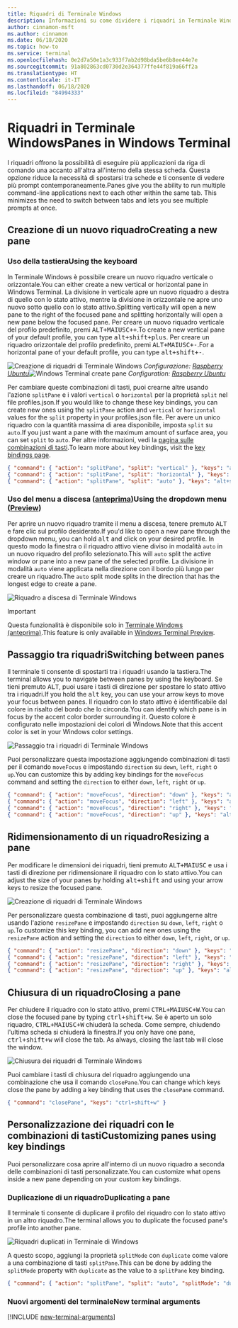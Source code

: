 ```yaml
---
title: Riquadri di Terminale Windows
description: Informazioni su come dividere i riquadri in Terminale Windows.
author: cinnamon-msft
ms.author: cinnamon
ms.date: 06/18/2020
ms.topic: how-to
ms.service: terminal
ms.openlocfilehash: 0e2d7a50e1a3c933f7ab2d98bda5be6b8ee44e7e
ms.sourcegitcommit: 91a802863cd0730d2e364377ffe44f819a66ff2a
ms.translationtype: HT
ms.contentlocale: it-IT
ms.lasthandoff: 06/18/2020
ms.locfileid: "84994333"
---
```

# <a name="panes-in-windows-terminal"></a><span data-ttu-id="3a847-103">Riquadri in Terminale Windows</span><span class="sxs-lookup"><span data-stu-id="3a847-103">Panes in Windows Terminal</span></span>

<span data-ttu-id="3a847-104">I riquadri offrono la possibilità di eseguire più applicazioni da riga di comando una accanto all'altra all'interno della stessa scheda. Questa opzione riduce la necessità di spostarsi tra schede e ti consente di vedere più prompt contemporaneamente.</span><span class="sxs-lookup"><span data-stu-id="3a847-104">Panes give you the ability to run multiple command-line applications next to each other within the same tab. This minimizes the need to switch between tabs and lets you see multiple prompts at once.</span></span>

## <a name="creating-a-new-pane"></a><span data-ttu-id="3a847-105">Creazione di un nuovo riquadro</span><span class="sxs-lookup"><span data-stu-id="3a847-105">Creating a new pane</span></span>

### <a name="using-the-keyboard"></a><span data-ttu-id="3a847-106">Uso della tastiera</span><span class="sxs-lookup"><span data-stu-id="3a847-106">Using the keyboard</span></span>

<span data-ttu-id="3a847-107">In Terminale Windows è possibile creare un nuovo riquadro verticale o orizzontale.</span><span class="sxs-lookup"><span data-stu-id="3a847-107">You can either create a new vertical or horizontal pane in Windows Terminal.</span></span> <span data-ttu-id="3a847-108">La divisione in verticale apre un nuovo riquadro a destra di quello con lo stato attivo, mentre la divisione in orizzontale ne apre uno nuovo sotto quello con lo stato attivo.</span><span class="sxs-lookup"><span data-stu-id="3a847-108">Splitting vertically will open a new pane to the right of the focused pane and splitting horizontally will open a new pane below the focused pane.</span></span> <span data-ttu-id="3a847-109">Per creare un nuovo riquadro verticale del profilo predefinito, premi <kbd>ALT+MAIUSC++</kbd>.</span><span class="sxs-lookup"><span data-stu-id="3a847-109">To create a new vertical pane of your default profile, you can type <kbd>alt+shift+plus</kbd>.</span></span> <span data-ttu-id="3a847-110">Per creare un riquadro orizzontale del profilo predefinito, premi <kbd>ALT+MAIUSC+-</kbd>.</span><span class="sxs-lookup"><span data-stu-id="3a847-110">For a horizontal pane of your default profile, you can type <kbd>alt+shift+-</kbd>.</span></span>

<span data-ttu-id="3a847-111">![Creazione di riquadri di Terminale Windows](./images/open-panes.gif)
_Configurazione: [Raspberry Ubuntu](./custom-terminal-gallery/raspberry-ubuntu.md)_</span><span class="sxs-lookup"><span data-stu-id="3a847-111">![Windows Terminal create pane](./images/open-panes.gif)
_Configuration: [Raspberry Ubuntu](./custom-terminal-gallery/raspberry-ubuntu.md)_</span></span>

<span data-ttu-id="3a847-112">Per cambiare queste combinazioni di tasti, puoi crearne altre usando l'azione `splitPane` e i valori `vertical` o `horizontal` per la proprietà `split` nel file profiles.json.</span><span class="sxs-lookup"><span data-stu-id="3a847-112">If you would like to change these key bindings, you can create new ones using the `splitPane` action and `vertical` or `horizontal` values for the `split` property in your profiles.json file.</span></span> <span data-ttu-id="3a847-113">Per avere un unico riquadro con la quantità massima di area disponibile, imposta `split` su `auto`.</span><span class="sxs-lookup"><span data-stu-id="3a847-113">If you just want a pane with the maximum amount of surface area, you can set `split` to `auto`.</span></span> <span data-ttu-id="3a847-114">Per altre informazioni, vedi la [pagina sulle combinazioni di tasti](./customize-settings/key-bindings.md).</span><span class="sxs-lookup"><span data-stu-id="3a847-114">To learn more about key bindings, visit the [key bindings page](./customize-settings/key-bindings.md).</span></span>

```json
{ "command": { "action": "splitPane", "split": "vertical" }, "keys": "alt+shift+plus" },
{ "command": { "action": "splitPane", "split": "horizontal" }, "keys": "alt+shift+-" },
{ "command": { "action": "splitPane", "split": "auto" }, "keys": "alt+shift+|" }
```

### <a name="using-the-dropdown-menu-preview"></a><span data-ttu-id="3a847-115">Uso del menu a discesa ([anteprima](https://aka.ms/terminal-preview/))</span><span class="sxs-lookup"><span data-stu-id="3a847-115">Using the dropdown menu ([Preview](https://aka.ms/terminal-preview/))</span></span>

<span data-ttu-id="3a847-116">Per aprire un nuovo riquadro tramite il menu a discesa, tenere premuto <kbd>ALT</kbd> e fare clic sul profilo desiderato.</span><span class="sxs-lookup"><span data-stu-id="3a847-116">If you'd like to open a new pane through the dropdown menu, you can hold <kbd>alt</kbd> and click on your desired profile.</span></span> <span data-ttu-id="3a847-117">In questo modo la finestra o il riquadro attivo viene diviso in modalità `auto` in un nuovo riquadro del profilo selezionato.</span><span class="sxs-lookup"><span data-stu-id="3a847-117">This will `auto` split the active window or pane into a new pane of the selected profile.</span></span> <span data-ttu-id="3a847-118">La divisione in modalità `auto` viene applicata nella direzione con il bordo più lungo per creare un riquadro.</span><span class="sxs-lookup"><span data-stu-id="3a847-118">The `auto` split mode splits in the direction that has the longest edge to create a pane.</span></span>

![Riquadro a discesa di Terminale Windows](./images/alt-click-pane.gif)

> [!IMPORTANT]
> <span data-ttu-id="3a847-120">Questa funzionalità è disponibile solo in [Terminale Windows (anteprima)](https://aka.ms/terminal-preview/).</span><span class="sxs-lookup"><span data-stu-id="3a847-120">This feature is only available in [Windows Terminal Preview](https://aka.ms/terminal-preview/).</span></span>

## <a name="switching-between-panes"></a><span data-ttu-id="3a847-121">Passaggio tra riquadri</span><span class="sxs-lookup"><span data-stu-id="3a847-121">Switching between panes</span></span>

<span data-ttu-id="3a847-122">Il terminale ti consente di spostarti tra i riquadri usando la tastiera.</span><span class="sxs-lookup"><span data-stu-id="3a847-122">The terminal allows you to navigate between panes by using the keyboard.</span></span> <span data-ttu-id="3a847-123">Se tieni premuto <kbd>ALT</kbd>, puoi usare i tasti di direzione per spostare lo stato attivo tra i riquadri.</span><span class="sxs-lookup"><span data-stu-id="3a847-123">If you hold the <kbd>alt</kbd> key, you can use your arrow keys to move your focus between panes.</span></span> <span data-ttu-id="3a847-124">Il riquadro con lo stato attivo è identificabile dal colore in risalto del bordo che lo circonda.</span><span class="sxs-lookup"><span data-stu-id="3a847-124">You can identify which pane is in focus by the accent color border surrounding it.</span></span> <span data-ttu-id="3a847-125">Questo colore è configurato nelle impostazioni dei colori di Windows.</span><span class="sxs-lookup"><span data-stu-id="3a847-125">Note that this accent color is set in your Windows color settings.</span></span>

![Passaggio tra i riquadri di Terminale Windows](./images/navigate-panes.gif)

<span data-ttu-id="3a847-127">Puoi personalizzare questa impostazione aggiungendo combinazioni di tasti per il comando `moveFocus` e impostando `direction` su `down`, `left`, `right` o `up`.</span><span class="sxs-lookup"><span data-stu-id="3a847-127">You can customize this by adding key bindings for the `moveFocus` command and setting the `direction` to either `down`, `left`, `right` or `up`.</span></span>

```json
{ "command": { "action": "moveFocus", "direction": "down" }, "keys": "alt+down" },
{ "command": { "action": "moveFocus", "direction": "left" }, "keys": "alt+left" },
{ "command": { "action": "moveFocus", "direction": "right" }, "keys": "alt+right" },
{ "command": { "action": "moveFocus", "direction": "up" }, "keys": "alt+up" }
```

## <a name="resizing-a-pane"></a><span data-ttu-id="3a847-128">Ridimensionamento di un riquadro</span><span class="sxs-lookup"><span data-stu-id="3a847-128">Resizing a pane</span></span>

<span data-ttu-id="3a847-129">Per modificare le dimensioni dei riquadri, tieni premuto <kbd>ALT+MAIUSC</kbd> e usa i tasti di direzione per ridimensionare il riquadro con lo stato attivo.</span><span class="sxs-lookup"><span data-stu-id="3a847-129">You can adjust the size of your panes by holding <kbd>alt+shift</kbd> and using your arrow keys to resize the focused pane.</span></span>

![Creazione di riquadri di Terminale Windows](./images/resize-panes.gif)

<span data-ttu-id="3a847-131">Per personalizzare questa combinazione di tasti, puoi aggiungerne altre usando l'azione `resizePane` e impostando `direction` su `down`, `left`, `right` o `up`.</span><span class="sxs-lookup"><span data-stu-id="3a847-131">To customize this key binding, you can add new ones using the `resizePane` action and setting the `direction` to either `down`, `left`, `right`, or `up`.</span></span>

```json
{ "command": { "action": "resizePane", "direction": "down" }, "keys": "alt+shift+down" },
{ "command": { "action": "resizePane", "direction": "left" }, "keys": "alt+shift+left" },
{ "command": { "action": "resizePane", "direction": "right" }, "keys": "alt+shift+right" },
{ "command": { "action": "resizePane", "direction": "up" }, "keys": "alt+shift+up" }
```

## <a name="closing-a-pane"></a><span data-ttu-id="3a847-132">Chiusura di un riquadro</span><span class="sxs-lookup"><span data-stu-id="3a847-132">Closing a pane</span></span>

<span data-ttu-id="3a847-133">Per chiudere il riquadro con lo stato attivo, premi <kbd>CTRL+MAIUSC+W</kbd>.</span><span class="sxs-lookup"><span data-stu-id="3a847-133">You can close the focused pane by typing <kbd>ctrl+shift+w</kbd>.</span></span> <span data-ttu-id="3a847-134">Se è aperto un solo riquadro, <kbd>CTRL+MAIUSC+W</kbd> chiuderà la scheda. Come sempre, chiudendo l'ultima scheda si chiuderà la finestra.</span><span class="sxs-lookup"><span data-stu-id="3a847-134">If you only have one pane, <kbd>ctrl+shift+w</kbd> will close the tab. As always, closing the last tab will close the window.</span></span>

![Chiusura dei riquadri di Terminale Windows](./images/close-panes.gif)

<span data-ttu-id="3a847-136">Puoi cambiare i tasti di chiusura del riquadro aggiungendo una combinazione che usa il comando `closePane`.</span><span class="sxs-lookup"><span data-stu-id="3a847-136">You can change which keys close the pane by adding a key binding that uses the `closePane` command.</span></span>

```json
{ "command": "closePane", "keys": "ctrl+shift+w" }
```

## <a name="customizing-panes-using-key-bindings"></a><span data-ttu-id="3a847-137">Personalizzazione dei riquadri con le combinazioni di tasti</span><span class="sxs-lookup"><span data-stu-id="3a847-137">Customizing panes using key bindings</span></span>

<span data-ttu-id="3a847-138">Puoi personalizzare cosa aprire all'interno di un nuovo riquadro a seconda delle combinazioni di tasti personalizzate.</span><span class="sxs-lookup"><span data-stu-id="3a847-138">You can customize what opens inside a new pane depending on your custom key bindings.</span></span>

### <a name="duplicating-a-pane"></a><span data-ttu-id="3a847-139">Duplicazione di un riquadro</span><span class="sxs-lookup"><span data-stu-id="3a847-139">Duplicating a pane</span></span>

<span data-ttu-id="3a847-140">Il terminale ti consente di duplicare il profilo del riquadro con lo stato attivo in un altro riquadro.</span><span class="sxs-lookup"><span data-stu-id="3a847-140">The terminal allows you to duplicate the focused pane's profile into another pane.</span></span>

![Riquadri duplicati in Terminale di Windows](./images/duplicate-panes.gif)

<span data-ttu-id="3a847-142">A questo scopo, aggiungi la proprietà `splitMode` con `duplicate` come valore a una combinazione di tasti `splitPane`.</span><span class="sxs-lookup"><span data-stu-id="3a847-142">This can be done by adding the `splitMode` property with `duplicate` as the value to a `splitPane` key binding.</span></span>

```json
{ "command": { "action": "splitPane", "split": "auto", "splitMode": "duplicate" }, "keys": "alt+shift+d" }
```

### <a name="new-terminal-arguments"></a><span data-ttu-id="3a847-143">Nuovi argomenti del terminale</span><span class="sxs-lookup"><span data-stu-id="3a847-143">New terminal arguments</span></span>

[!INCLUDE [new-terminal-arguments](./new-terminal-arguments.md)]
